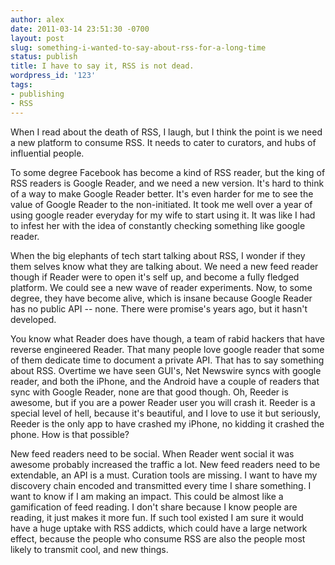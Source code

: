 ```yaml
---
author: alex
date: 2011-03-14 23:51:30 -0700
layout: post
slug: something-i-wanted-to-say-about-rss-for-a-long-time
status: publish
title: I have to say it, RSS is not dead.
wordpress_id: '123'
tags:
- publishing
- RSS
---
```


When I read about the death of RSS, I laugh, but I think the point is we need a new platform to consume RSS. It needs to cater to curators, and hubs of influential people.

To some degree Facebook has become a kind of RSS reader, but the king of RSS readers is Google Reader, and we need a new version. It's hard to think of a way to make Google Reader better. It's even harder for me to see the value of Google Reader to the non-initiated. It took me well over a year of using google reader everyday for my wife to start using it. It was like I had to infest her with the idea of constantly checking something like google reader.

When the big elephants of tech start talking about RSS, I wonder if they them selves know what they are talking about. We need a new feed reader though if Reader were to open it's self up, and become a fully fledged platform. We could see a new wave of reader experiments. Now, to some degree, they have become alive, which is insane because Google Reader has no public API -- none. There were promise's years ago, but it hasn't developed. 

You know what Reader does have though, a team of rabid hackers that have reverse engineered Reader. That many people love google reader that some of them dedicate time to document a private API. That has to say something about RSS. Overtime we have seen GUI's, Net Newswire syncs with google reader, and both the iPhone, and the Android have a couple of readers that sync with Google Reader, none are that good though. Oh, Reeder is awesome, but if you are a power Reader user you will crash it. Reeder is a special level of hell, because it's beautiful, and I love to use it but seriously, Reeder is the only app to have crashed my iPhone, no kidding it crashed the phone. How is that possible? 

New feed readers need to be social. When Reader went social it was awesome probably increased the traffic a lot. New feed readers need to be extendable, an API is a must. Curation tools are missing. I want to have my discovery chain encoded and transmitted every time I share something. I want to know if I am making an impact. This could be almost like a gamification of feed reading. I don't share because I know people are reading, it just makes it more fun. If such tool existed I am sure it would have a huge uptake with RSS addicts, which could have a large network effect, because the people who consume RSS are also the people most likely to transmit cool, and new things.
